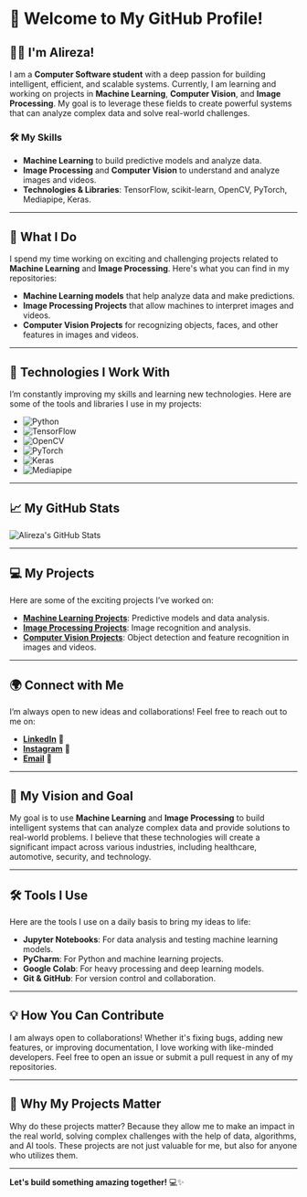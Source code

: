 # 👋 **Welcome to My GitHub Profile!**

## 👨‍💻 **I'm Alireza!**

I am a **Computer Software student** with a deep passion for building intelligent, efficient, and scalable systems. Currently, I am learning and working on projects in **Machine Learning**, **Computer Vision**, and **Image Processing**. My goal is to leverage these fields to create powerful systems that can analyze complex data and solve real-world challenges.

### 🛠 **My Skills**

- **Machine Learning** to build predictive models and analyze data.
- **Image Processing** and **Computer Vision** to understand and analyze images and videos.
- **Technologies & Libraries**: TensorFlow, scikit-learn, OpenCV, PyTorch, Mediapipe, Keras.

---

## 🌟 **What I Do**

I spend my time working on exciting and challenging projects related to **Machine Learning** and **Image Processing**. Here's what you can find in my repositories:

- **Machine Learning models** that help analyze data and make predictions.
- **Image Processing Projects** that allow machines to interpret images and videos.
- **Computer Vision Projects** for recognizing objects, faces, and other features in images and videos.

---

## 🧠 **Technologies I Work With**

I’m constantly improving my skills and learning new technologies. Here are some of the tools and libraries I use in my projects:

- ![Python](https://img.shields.io/badge/-Python-3776AB?style=flat&logo=python&logoColor=fff)
- ![TensorFlow](https://img.shields.io/badge/-TensorFlow-F39C12?style=flat&logo=tensorflow&logoColor=fff)
- ![OpenCV](https://img.shields.io/badge/-OpenCV-2980b9?style=flat&logo=opencv&logoColor=fff)
- ![PyTorch](https://img.shields.io/badge/-PyTorch-EE4C2C?style=flat&logo=pytorch&logoColor=fff)
- ![Keras](https://img.shields.io/badge/-Keras-D00000?style=flat&logo=keras&logoColor=fff)
- ![Mediapipe](https://img.shields.io/badge/-Mediapipe-FF4F5A?style=flat&logo=google&logoColor=fff)

---

## 📈 **My GitHub Stats**

![Alireza's GitHub Stats](https://github-readme-stats.vercel.app/api?username=Alireza-R-9&show_icons=true&hide_title=true&count_private=true&hide=prs&theme=radical)

---

## 💻 **My Projects**

Here are some of the exciting projects I’ve worked on:

- **[Machine Learning Projects](https://github.com/Alireza-R-9/MyProjects/tree/main/Machine%20Learning)**: Predictive models and data analysis.
- **[Image Processing Projects](https://github.com/Alireza-R-9/MyProjects/tree/main/Computer%20Vision)**: Image recognition and analysis.
- **[Computer Vision Projects](https://github.com/Alireza-R-9/MyProjects/tree/main/Computer%20Vision)**: Object detection and feature recognition in images and videos.

---

## 🌍 **Connect with Me**

I’m always open to new ideas and collaborations! Feel free to reach out to me on:

- [**LinkedIn**](https://www.linkedin.com/in/alireza-rostami-28351430b) 🔗
- [**Instagram**](https://www.instagram.com/alireza_.r9/) 📸
- [**Email**](mailto:alireza.r9@example.com) 📧

---

## 🎯 **My Vision and Goal**

My goal is to use **Machine Learning** and **Image Processing** to build intelligent systems that can analyze complex data and provide solutions to real-world problems. I believe that these technologies will create a significant impact across various industries, including healthcare, automotive, security, and technology.

---

## 🛠 **Tools I Use**

Here are the tools I use on a daily basis to bring my ideas to life:

- **Jupyter Notebooks**: For data analysis and testing machine learning models.
- **PyCharm**: For Python and machine learning projects.
- **Google Colab**: For heavy processing and deep learning models.
- **Git & GitHub**: For version control and collaboration.

---

## 💡 **How You Can Contribute**

I am always open to collaborations! Whether it's fixing bugs, adding new features, or improving documentation, I love working with like-minded developers. Feel free to open an issue or submit a pull request in any of my repositories.

---

## 🎉 **Why My Projects Matter**

Why do these projects matter? Because they allow me to make an impact in the real world, solving complex challenges with the help of data, algorithms, and AI tools. These projects are not just valuable for me, but also for anyone who utilizes them.

---

**Let's build something amazing together!** 💻✨
